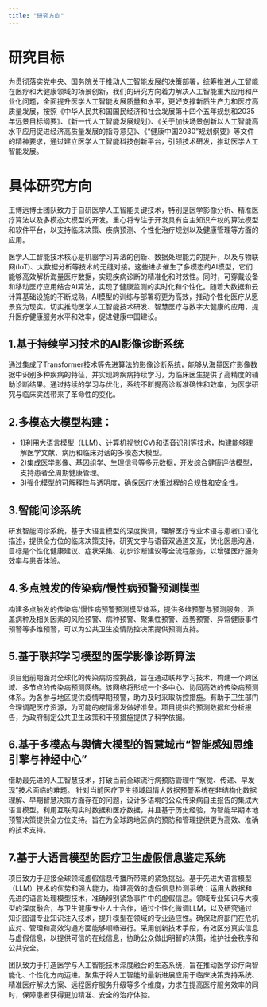 ```yaml
---
title: "研究方向"
---
```




研究目标
======
  为贯彻落实党中央、国务院关于推动人工智能发展的决策部署，统筹推进人工智能在医疗和大健康领域的场景创新，我们的研究方向着力解决人工智能重大应用和产业化问题，全面提升医学人工智能发展质量和水平，更好支撑新质生产力和医疗高质量发展，按照《中华人民共和国国民经济和社会发展第十四个五年规划和2035年远景目标纲要》、《新一代人工智能发展规划》、《关于加快场景创新以人工智能高水平应用促进经济高质量发展的指导意见》、《“健康中国2030”规划纲要》等文件的精神要求，通过建立医学人工智能科技创新平台，引领技术研发，推动医学人工智能发展。
  
具体研究方向
======
王博远博士团队致力于自研医学人工智能关键技术，特别是医学影像分析、精准医疗算法以及多模态大模型的开发。重心将专注于开发具有自主知识产权的算法模型和软件平台，以支持临床决策、疾病预测、个性化治疗规划以及健康管理等方面的应用。

医学人工智能技术核心是机器学习算法的创新、数据处理能力的提升，以及与物联网(IoT)、大数据分析等技术的无缝对接。这些进步催生了多模态的AI模型，它们能够高效解析海量医疗数据，实现疾病诊断的精准化和时效性。同时，可穿戴设备和移动医疗应用结合AI算法，实现了健康监测的实时化和个性化。随着大数据和云计算基础设施的不断成熟，AI模型的训练与部署将更为高效，推动个性化医疗从愿景变为现实。切实推动医学人工智能技术研发、智慧医疗与数字大健康的应用，提升医疗健康服务水平和效率，促进健康中国建设。

1.基于持续学习技术的AI影像诊断系统
- 

通过集成了Transformer技术等先进算法的影像诊断系统，能够从海量医疗影像数据中识别多种疾病的特征，并实现跨疾病持续学习，为临床医生提供了高精度的辅助诊断结果。通过持续的学习与优化，系统不断提高诊断准确性和效率，为医学研究与临床实践带来了革命性的变化。

2.多模态大模型构建：
- 

- 1)利用大语言模型（LLM）、计算机视觉(CV)和语音识别等技术，构建能够理解医学文献、病历和临床对话的多模态大模型。
- 2)集成医学影像、基因组学、生理信号等多元数据，开发综合健康评估模型，支持患者全周期健康管理。
- 3)强化模型的可解释性与透明度，确保医疗决策过程的合规性和安全性。

3.智能问诊系统
- 

  研发智能问诊系统，基于大语言模型的深度微调，理解医疗专业术语与患者口语化描述，提供全方位的临床决策支持。研究文字与语音双通道交互，优化医患沟通，目标是个性化健康建议、症状采集、初步诊断建议等全流程服务，以增强医疗服务效率与患者体验。

4.多点触发的传染病/慢性病预警预测模型
- 

 构建多点触发的传染病/慢性病预警预测模型体系，提供多维预警与预测服务，涵盖病种及相关因素的风险预警、病种预警、聚集性预警、趋势预警、异常健康事件预警等多维预警，可以为公共卫生疫情防控决策提供预测支持。

5.基于联邦学习模型的医学影像诊断算法
- 

 项目组前期面对全球化的传染病防控挑战，旨在通过联邦学习技术，构建一个跨区域、多节点的传染病预测网络。该网络将形成一个多中心、协同高效的传染病预测体系。为各参与地区提供疫情早期预警，助力及时采取防控措施。有助于卫生部门合理调配医疗资源，为可能的疫情爆发做好准备。项目提供的预测数据和分析报告，为政府制定公共卫生政策和干预措施提供了科学依据。

6.基于多模态与舆情大模型的智慧城市“智能感知思维引擎与神经中心”
- 

借助最先进的人工智慧技术，打破当前全球流行病预防管理中“察觉、传递、早发现”技术面临的难题。 针对当前医疗卫生领域舆情大数据预警系统在非结构化数据理解、早期智慧决策方面存在的问题，设计多语境的公众传染病自主报告的集成大语言模型。利用互联网实时数据和医疗数据，并且基于历史经验，为智能早期本地预警决策提供全方位支持。旨在为全球跨地区病的预防和管理提供更为高效、准确的技术支持。

7.基于大语言模型的医疗卫生虚假信息鉴定系统
- 

项目致力于迎接全球领域虚假信息传播所带来的紧急挑战。基于先进大语言模型（LLM）技术的优势和强大能力，构建高效的虚假信息检测系统：运用大数据和先进的语言处理模型技术，准确辨别紧急事件中的虚假信息。领域专业知识与大模型的深度融合，与卫生健康专业人士合作，通过个性化微调LLM，以及研究通过知识图谱专业知识注入技术，提升模型在领域的专业适应性。确保政府部门在危机应对、管理和高效沟通方面能够顺畅进行。采用创新技术手段，有效区分真实信息与虚假信息，以提供可信的在线信息，协助公众做出明智的决策，维护社会秩序和公共安全。 

团队致力于打造医学与人工智能技术深度融合的生态系统，旨在推动医学诊疗向智能化、个性化方向迈进。聚焦于将人工智能的最新进展应用于临床决策支持系统、精准医疗解决方案、远程医疗服务升级等多个维度，力求在提高医疗服务效率的同时，保障患者获得更加精准、安全的治疗体验。




